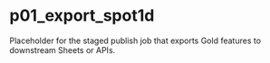 # p01_export_spot1d

Placeholder for the staged publish job that exports Gold features to downstream Sheets or APIs.
